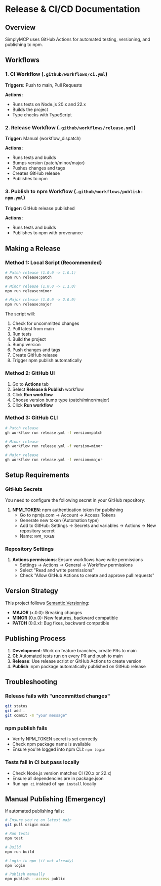 # Release & CI/CD Documentation

## Overview

SimplyMCP uses GitHub Actions for automated testing, versioning, and publishing to npm.

## Workflows

### 1. CI Workflow (`.github/workflows/ci.yml`)

**Triggers:** Push to main, Pull Requests

**Actions:**
- Runs tests on Node.js 20.x and 22.x
- Builds the project
- Type checks with TypeScript

### 2. Release Workflow (`.github/workflows/release.yml`)

**Trigger:** Manual (workflow_dispatch)

**Actions:**
- Runs tests and builds
- Bumps version (patch/minor/major)
- Pushes changes and tags
- Creates GitHub release
- Publishes to npm

### 3. Publish to npm Workflow (`.github/workflows/publish-npm.yml`)

**Trigger:** GitHub release published

**Actions:**
- Runs tests and builds
- Publishes to npm with provenance

## Making a Release

### Method 1: Local Script (Recommended)

```bash
# Patch release (1.0.0 -> 1.0.1)
npm run release:patch

# Minor release (1.0.0 -> 1.1.0)
npm run release:minor

# Major release (1.0.0 -> 2.0.0)
npm run release:major
```

The script will:
1. Check for uncommitted changes
2. Pull latest from main
3. Run tests
4. Build the project
5. Bump version
6. Push changes and tags
7. Create GitHub release
8. Trigger npm publish automatically

### Method 2: GitHub UI

1. Go to **Actions** tab
2. Select **Release & Publish** workflow
3. Click **Run workflow**
4. Choose version bump type (patch/minor/major)
5. Click **Run workflow**

### Method 3: GitHub CLI

```bash
# Patch release
gh workflow run release.yml -f version=patch

# Minor release
gh workflow run release.yml -f version=minor

# Major release
gh workflow run release.yml -f version=major
```

## Setup Requirements

### GitHub Secrets

You need to configure the following secret in your GitHub repository:

1. **NPM_TOKEN**: npm authentication token for publishing
   - Go to npmjs.com → Account → Access Tokens
   - Generate new token (Automation type)
   - Add to GitHub: Settings → Secrets and variables → Actions → New repository secret
   - Name: `NPM_TOKEN`

### Repository Settings

1. **Actions permissions**: Ensure workflows have write permissions
   - Settings → Actions → General → Workflow permissions
   - Select "Read and write permissions"
   - Check "Allow GitHub Actions to create and approve pull requests"

## Version Strategy

This project follows [Semantic Versioning](https://semver.org/):

- **MAJOR** (x.0.0): Breaking changes
- **MINOR** (0.x.0): New features, backward compatible
- **PATCH** (0.0.x): Bug fixes, backward compatible

## Publishing Process

1. **Development**: Work on feature branches, create PRs to main
2. **CI**: Automated tests run on every PR and push to main
3. **Release**: Use release script or GitHub Actions to create version
4. **Publish**: npm package automatically published on GitHub release

## Troubleshooting

### Release fails with "uncommitted changes"
```bash
git status
git add .
git commit -m "your message"
```

### npm publish fails
- Verify NPM_TOKEN secret is set correctly
- Check npm package name is available
- Ensure you're logged into npm CLI: `npm login`

### Tests fail in CI but pass locally
- Check Node.js version matches CI (20.x or 22.x)
- Ensure all dependencies are in package.json
- Run `npm ci` instead of `npm install` locally

## Manual Publishing (Emergency)

If automated publishing fails:

```bash
# Ensure you're on latest main
git pull origin main

# Run tests
npm test

# Build
npm run build

# Login to npm (if not already)
npm login

# Publish manually
npm publish --access public
```
